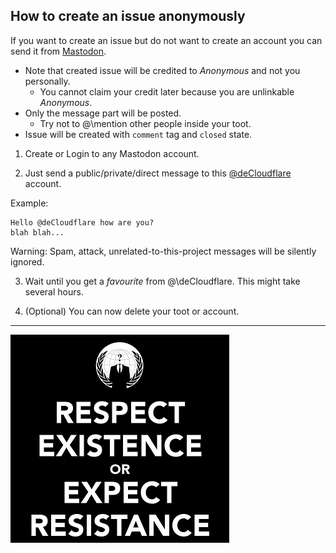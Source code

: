 ## How to create an issue anonymously


If you want to create an issue but do not want to create an account you can send it from [Mastodon](https://en.wikipedia.org/wiki/Mastodon_(software)).


- Note that created issue will be credited to _Anonymous_ and not you personally.
  - You cannot claim your credit later because you are unlinkable _Anonymous_.
- Only the message part will be posted.
  - Try not to \@\mention other people inside your toot.
- Issue will be created with `comment` tag and `closed` state.


1. Create or Login to any Mastodon account.

2. Just send a public/private/direct message to this [@deCloudflare](https://mamot.fr/@deCloudflare) account.


Example:
```
Hello @deCloudflare how are you?
blah blah...
```

Warning: Spam, attack, unrelated-to-this-project messages will be silently ignored.


3. Wait until you get a _favourite_ from \@\deCloudflare. This might take several hours.

4. (Optional) You can now delete your toot or account.

<a rel="me" href="https://mamot.fr/@deCloudflare"></a>

-----

![](../image/anonexist.jpg)

